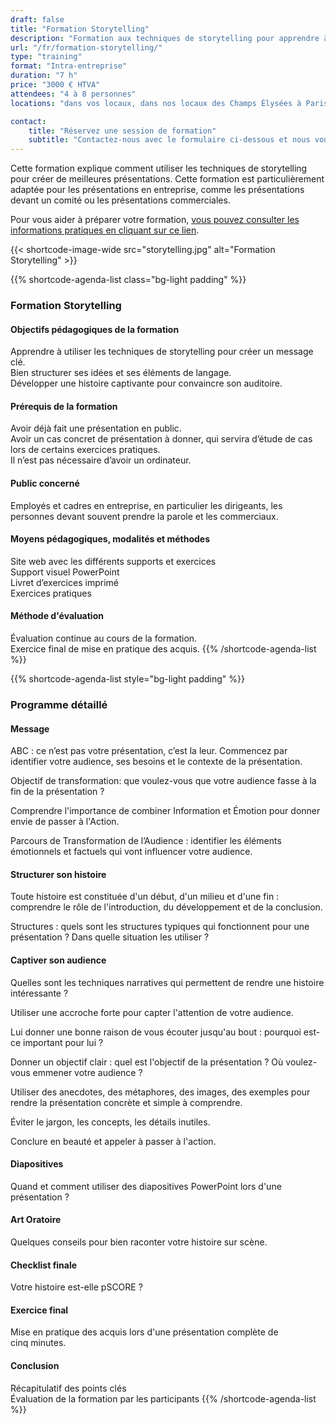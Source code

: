 ```yaml
---
draft: false
title: "Formation Storytelling"
description: "Formation aux techniques de storytelling pour apprendre à convaincre son auditoire."
url: "/fr/formation-storytelling/"
type: "training"
format: "Intra-entreprise"
duration: "7 h"
price: "3000 € HTVA"
attendees: "4 à 8 personnes"
locations: "dans vos locaux, dans nos locaux des Champs Élysées à Paris ou en ligne"

contact:
    title: "Réservez une session de formation"
    subtitle: "Contactez-nous avec le formulaire ci-dessous et nous vous répondrons en moins d'un jour ouvré."
---  
```


Cette formation explique comment utiliser les techniques de storytelling pour créer de meilleures présentations. Cette formation est particulièrement adaptée pour les présentations en entreprise, comme les présentations devant un comité ou les présentations commerciales.

Pour vous aider à préparer votre formation, [vous pouvez consulter les informations pratiques en cliquant sur ce lien](/fr/formations-prise-de-parole-en-public/comment-vous-preparer-pour-nos-formations/).

{{< shortcode-image-wide src="storytelling.jpg" alt="Formation Storytelling" >}}

{{% shortcode-agenda-list class="bg-light padding" %}}
### Formation Storytelling

#### Objectifs pédagogiques de la formation
Apprendre à utiliser les techniques de storytelling pour créer un message clé.<br>
Bien structurer ses idées et ses éléments de langage.<br>
Développer une histoire captivante pour convaincre son auditoire.

#### Prérequis de la formation
Avoir déjà fait une présentation en public.<br>
Avoir un cas concret de présentation à donner, qui servira d’étude de cas lors de certains exercices pratiques.<br>
Il n’est pas nécessaire d’avoir un ordinateur.

#### Public concerné
Employés et cadres en entreprise, en particulier les dirigeants, les personnes devant souvent prendre la parole et les commerciaux.

#### Moyens pédagogiques, modalités et méthodes
Site web avec les différents supports et exercices
<br>Support visuel PowerPoint
<br>Livret d’exercices imprimé
<br>Exercices pratiques

#### Méthode d'évaluation
Évaluation continue au cours de la formation.<br>
Exercice final de mise en pratique des acquis.
{{% /shortcode-agenda-list %}}



{{% shortcode-agenda-list style="bg-light padding" %}}

### Programme détaillé

#### Message
ABC : ce n’est pas votre présentation, c’est la leur. Commencez par identifier votre audience, ses besoins et le contexte de la présentation.

Objectif de transformation: que voulez-vous que votre audience fasse à la fin de la présentation ?

Comprendre l'importance de combiner Information et Émotion pour donner envie de passer à l'Action.

Parcours de Transformation de l’Audience : identifier les éléments émotionnels et factuels qui vont influencer votre audience.


#### Structurer son histoire
Toute histoire est constituée d'un début, d'un milieu et d'une fin : comprendre le rôle de l'introduction, du développement et de la conclusion.

Structures : quels sont les structures typiques qui fonctionnent pour une présentation ? Dans quelle situation les utiliser ?


#### Captiver son audience
Quelles sont les techniques narratives qui permettent de rendre une histoire intéressante ?

Utiliser une accroche forte pour capter l'attention de votre audience.

Lui donner une bonne raison de vous écouter jusqu'au bout : pourquoi est-ce important pour lui ?

Donner un objectif clair : quel est l'objectif de la présentation ? Où voulez-vous emmener votre audience ?

Utiliser des anecdotes, des métaphores, des images, des exemples pour rendre la présentation concrète et simple à comprendre.

Éviter le jargon, les concepts, les détails inutiles.

Conclure en beauté et appeler à passer à l'action.


#### Diapositives
Quand et comment utiliser des diapositives PowerPoint lors d'une présentation ?


#### Art Oratoire
Quelques conseils pour bien raconter votre histoire sur scène.

#### Checklist finale
Votre histoire est-elle pSCORE ?

#### Exercice final
Mise en pratique des acquis lors d'une présentation complète de cinq minutes.

#### Conclusion
Récapitulatif des points clés<br>
Évaluation de la formation par les participants
{{% /shortcode-agenda-list %}}

